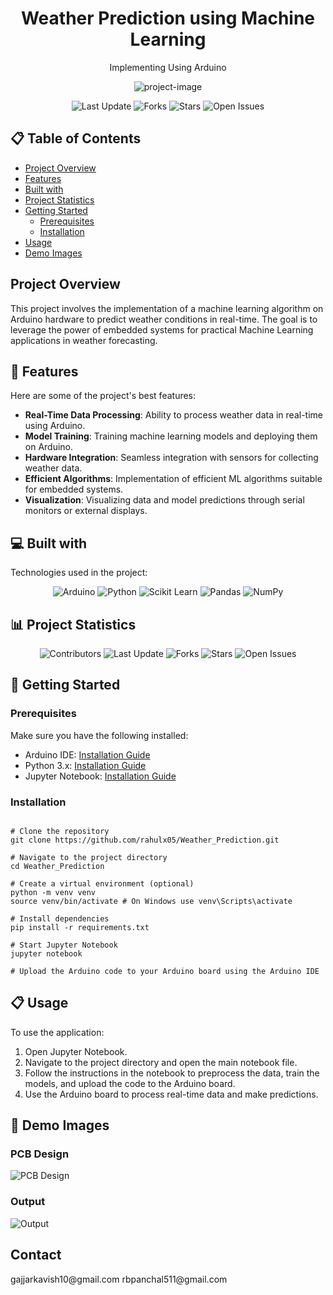 <h1 align="center" id="title">Weather Prediction using Machine Learning</h1>
<p align="center">Implementing Using Arduino</p>
<p align="center"><img src="https://github.com/user-attachments/assets/6ee39589-2fc7-425a-b0ab-9cc699430b7e" alt="project-image"></p>
<p align="center">
  <img src="https://img.shields.io/github/last-commit/rahulx05/Weather_Prediction" alt="Last Update">
  <img src="https://img.shields.io/github/forks/rahulx05/Weather_Prediction" alt="Forks">
  <img src="https://img.shields.io/github/stars/rahulx05/Weather_Prediction" alt="Stars">
  <img src="https://img.shields.io/github/issues/rahulx05/Weather_Prediction" alt="Open Issues">
</p>
<h2>📋 Table of Contents</h2>

- [Project Overview](#overview)
- [Features](#features)
- [Built with](#built-with)
- [Project Statistics](#project-statistics)
- [Getting Started](#getting-started)
  - [Prerequisites](#prerequisites)
  - [Installation](#installation)
- [Usage](#usage)
- [Demo Images](#demo-images)

<h2 id="overview">Project Overview</h2>

<p>This project involves the implementation of a machine learning algorithm on Arduino hardware to predict weather conditions in real-time. The goal is to leverage the power of embedded systems for practical Machine Learning applications in weather forecasting.</p>

<h2 id="features">🧐 Features</h2>

<p>Here are some of the project's best features:</p>
<ul>
  <li><strong>Real-Time Data Processing</strong>: Ability to process weather data in real-time using Arduino.</li>
  <li><strong>Model Training</strong>: Training machine learning models and deploying them on Arduino.</li>
  <li><strong>Hardware Integration</strong>: Seamless integration with sensors for collecting weather data.</li>
  <li><strong>Efficient Algorithms</strong>: Implementation of efficient ML algorithms suitable for embedded systems.</li>
  <li><strong>Visualization</strong>: Visualizing data and model predictions through serial monitors or external displays.</li>
</ul>

<h2 id="built-with">💻 Built with</h2>

<p>Technologies used in the project:</p>
<p align="center">
  <img src="https://img.shields.io/badge/Arduino-00979D?style=for-the-badge&logo=arduino&logoColor=white" alt="Arduino">
  <img src="https://img.shields.io/badge/Python-3776AB?style=for-the-badge&logo=python&logoColor=white" alt="Python">
  <img src="https://img.shields.io/badge/Scikit_Learn-F7931E?style=for-the-badge&logo=scikit-learn&logoColor=white" alt="Scikit Learn">
  <img src="https://img.shields.io/badge/Pandas-150458?style=for-the-badge&logo=pandas&logoColor=white" alt="Pandas">
  <img src="https://img.shields.io/badge/NumPy-013243?style=for-the-badge&logo=numpy&logoColor=white" alt="NumPy">
</p>

<h2 id="project-statistics">📊 Project Statistics</h2>

<p align="center">
  <img src="https://img.shields.io/github/contributors/rahulx05/Weather_Prediction" alt="Contributors">
  <img src="https://img.shields.io/github/last-commit/rahulx05/Weather_Prediction" alt="Last Update">
  <img src="https://img.shields.io/github/forks/rahulx05/Weather_Prediction" alt="Forks">
  <img src="https://img.shields.io/github/stars/rahulx05/Weather_Prediction" alt="Stars">
  <img src="https://img.shields.io/github/issues/rahulx05/Weather_Prediction" alt="Open Issues">
</p>

<h2 id="getting-started">🚀 Getting Started</h2>

<h3 id="prerequisites">Prerequisites</h3>
<p>Make sure you have the following installed:</p>
<ul>
  <li>Arduino IDE: <a href="https://www.arduino.cc/en/Main/Software">Installation Guide</a></li>
  <li>Python 3.x: <a href="https://www.python.org/downloads/">Installation Guide</a></li>
  <li>Jupyter Notebook: <a href="https://jupyter.org/install">Installation Guide</a></li>
</ul>

<h3 id="installation">Installation</h3>

<pre><code>
# Clone the repository
git clone https://github.com/rahulx05/Weather_Prediction.git

# Navigate to the project directory
cd Weather_Prediction

# Create a virtual environment (optional)
python -m venv venv
source venv/bin/activate # On Windows use venv\Scripts\activate

# Install dependencies
pip install -r requirements.txt

# Start Jupyter Notebook
jupyter notebook

# Upload the Arduino code to your Arduino board using the Arduino IDE
</code></pre>

<h2 id="usage">📋 Usage</h2>

<p>To use the application:</p>
<ol>
  <li>Open Jupyter Notebook.</li>
  <li>Navigate to the project directory and open the main notebook file.</li>
  <li>Follow the instructions in the notebook to preprocess the data, train the models, and upload the code to the Arduino board.</li>
  <li>Use the Arduino board to process real-time data and make predictions.</li>
</ol>

<h2 id="demo-images">📸 Demo Images</h2>

<h3>PCB Design</h3>
<img src="https://github.com/user-attachments/assets/5ae68294-70b9-4aa3-ac92-0681236d3dd8" alt="PCB Design">

<h3>Output</h3>
<img src="https://github.com/user-attachments/assets/97d4243c-aeea-4134-a99e-e7ac53de4ca7" alt="Output">

<h2>Contact</h2>
gajjarkavish10@gmail.com
rbpanchal511@gmail.com

